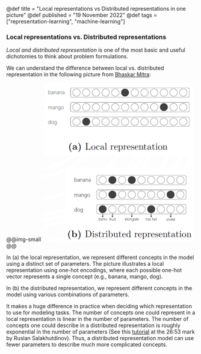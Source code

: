 @def title = "Local representations vs Distributed representations in one picture"
@def published = "19 November 2022"
@def tags = ["representation-learning", "machine-learning"]

### Local representations vs. Distributed representations

*Local and distributed representation* is one of the most basic and useful dichotomies to think about problem formulations.

We can understand the difference between local vs. distributed representation in the following picture from [Bhaskar Mitra](https://www.microsoft.com/en-us/research/uploads/prod/2018/04/NeuralIR-Nov2017.pdf):

@@img-small ![local vs. distributed](/blog/pics/local_distributed.png) @@

In (a) the local representation, we represent different concepts in the model using a distinct set of parameters. The picture illustrates a local representation using one-hot encodings, where each possible one-hot vector represents a single concept (e.g., banana, mango, dog).

In (b) the distributed representation, we represent different concepts in the model using various combinations of parameters.

It makes a huge difference in practice when deciding which representation to use for modeling tasks. The number of concepts one could represent in a local representation is linear in the number of parameters. The number of concepts one could describe in a distributed representation is roughly exponential in the number of parameters (See this [tutorial](https://www.youtube.com/watch?v=-SY4-GkDM8g) at the 26:53 mark by Ruslan Salakhutdinov). Thus, a distributed representation model can use fewer parameters to describe much more complicated concepts.

